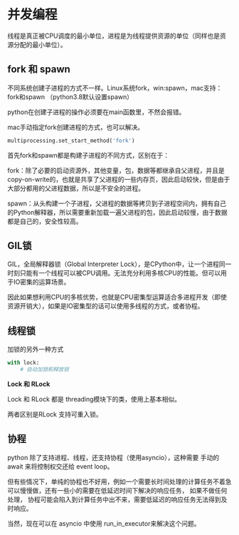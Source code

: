 # 并发编程

线程是真正被CPU调度的最小单位，进程是为线程提供资源的单位（同样也是资源分配的最小单位）。

## fork 和 spawn 

不同系统创建子进程的方式不一样。Linux系统fork，win:spawn，mac支持：fork和spawn （python3.8默认设置spawn）

python在创建子进程的操作必须要在main函数里，不然会报错。

 mac手动指定fork创建进程的方式，也可以解决。

```python
multiprocessing.set_start_method('fork')
```



首先fork和spawn都是构建子进程的不同方式，区别在于：

fork：除了必要的启动资源外，其他变量，包，数据等都继承自父进程，并且是copy-on-write的，也就是共享了父进程的一些内存页，因此启动较快，但是由于大部分都用的父进程数据，所以是不安全的进程。

spawn：从头构建一个子进程，父进程的数据等拷贝到子进程空间内，拥有自己的Python解释器，所以需要重新加载一遍父进程的包，因此启动较慢，由于数据都是自己的，安全性较高。

## GIL锁

GIL，全局解释器锁（Global Interpreter Lock），是CPython中，让一个进程同一时刻只能有一个线程可以被CPU调用。无法充分利用多核CPU的性能。但可以用于IO密集的运算场景。

因此如果想利用CPU的多核优势，也就是CPU密集型运算适合多进程开发（即使资源开销大），如果是IO密集型的话可以使用多线程的方式，或者协程。



## 线程锁

加锁的另外一种方式

```python
with lock:
	# 自动加锁和释放锁
```

**Lock 和 RLock**

Lock 和 RLock 都是 threading模块下的类，使用上基本相似。

两者区别是RLock 支持可重入锁。



## 协程

python 除了支持进程、线程，还支持协程（使用asyncio），这种需要 手动的 await 来将控制权交还给 event loop。

但有些情况下，单纯的协程也不好用，例如一个需要长时间处理的计算任务不着急可以慢慢做，还有一些小的需要在低延迟时间下解决的响应任务， 如果不做任何处理，  协程可能会陷入到计算任务中出不来，需要低延迟的响应任务无法得到及时响应。

当然，现在可以在 asyncio 中使用 run_in_executor来解决这个问题。







